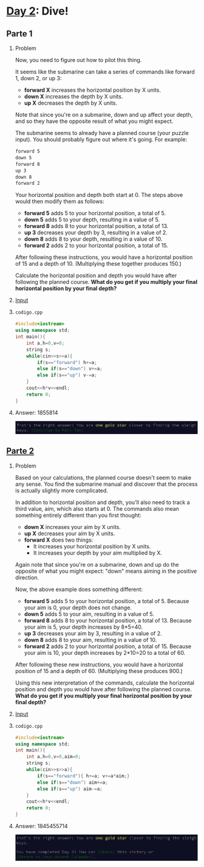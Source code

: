 # [Day 2](https://adventofcode.com/2021/day/2): Dive!

## Parte 1

1. Problem

	Now, you need to figure out how to pilot this thing.

	It seems like the submarine can take a series of commands like forward 1, down 2, or up 3:

	* **forward X** increases the horizontal position by X units.
	* **down X** increases the depth by X units.
	* **up X** decreases the depth by X units.

	Note that since you're on a submarine, down and up affect your depth, and so they have the opposite result of what you might expect.

	The submarine seems to already have a planned course (your puzzle input). You should probably figure out where it's going. For example:

	```sh
	forward 5
	down 5
	forward 8
	up 3
	down 8
	forward 2
	```

	Your horizontal position and depth both start at 0. The steps above would then modify them as follows:

	* **forward 5** adds 5 to your horizontal position, a total of 5.
	* **down 5** adds 5 to your depth, resulting in a value of 5.
	* **forward 8** adds 8 to your horizontal position, a total of 13.
	* **up 3** decreases your depth by 3, resulting in a value of 2.
	* **down 8** adds 8 to your depth, resulting in a value of 10.
	* **forward 2** adds 2 to your horizontal position, a total of 15.

	After following these instructions, you would have a horizontal position of 15 and a depth of 10. (Multiplying these together produces 150.)

	Calculate the horizontal position and depth you would have after following the planned course. **What do you get if you multiply your final horizontal position by your final depth?**

2. [Input](https://adventofcode.com/2021/day/2/input)

3. `codigo.cpp`

	```cpp
	#include<iostream>
	using namespace std;
	int main(){
		int a,h=0,v=0;
		string s;
		while(cin>>s>>a){
			if(s=="forward") h+=a;
			else if(s=="down") v+=a;
			else if(s=="up") v-=a;
		}
		cout<<h*v<<endl;
		return 0;
	}
	```
4. Answer: 1855814

	![](.img/1right.png)

## [Parte 2](https://adventofcode.com/2021/day/2#part2)

1. Problem

	Based on your calculations, the planned course doesn't seem to make any sense. You find the submarine manual and discover that the process is actually slightly more complicated.

	In addition to horizontal position and depth, you'll also need to track a third value, aim, which also starts at 0. The commands also mean something entirely different than you first thought:

	* **down X** increases your aim by X units.
	* **up X** decreases your aim by X units.
	* **forward X** does two things:
		* It increases your horizontal position by X units.
		* It increases your depth by your aim multiplied by X.

	Again note that since you're on a submarine, down and up do the opposite of what you might expect: "down" means aiming in the positive direction.

	Now, the above example does something different:

	* **forward 5** adds 5 to your horizontal position, a total of 5. Because your aim is 0, your depth does not change.
	* **down 5** adds 5 to your aim, resulting in a value of 5.
	* **forward 8** adds 8 to your horizontal position, a total of 13. Because your aim is 5, your depth increases by 8*5=40.
	* **up 3** decreases your aim by 3, resulting in a value of 2.
	* **down 8** adds 8 to your aim, resulting in a value of 10.
	* **forward 2** adds 2 to your horizontal position, a total of 15. Because your aim is 10, your depth increases by 2*10=20 to a total of 60.

	After following these new instructions, you would have a horizontal position of 15 and a depth of 60. (Multiplying these produces 900.)

	Using this new interpretation of the commands, calculate the horizontal position and depth you would have after following the planned course. **What do you get if you multiply your final horizontal position by your final depth?**

2. [Input](https://adventofcode.com/2021/day/2/input)

3. `codigo.cpp`

	```cpp
	#include<iostream>
	using namespace std;
	int main(){
		int a,h=0,v=0,aim=0;
		string s;
		while(cin>>s>>a){
			if(s=="forward"){ h+=a; v+=a*aim;}
			else if(s=="down") aim+=a;
			else if(s=="up") aim-=a;
		}
		cout<<h*v<<endl;
		return 0;
	}

	```

4. Answer: 1845455714

	![](.img/2right.png)
